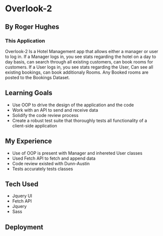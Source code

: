 # Overlook-2
## By Roger Hughes
### This Application
Overlook-2 Is a Hotel Management app that allows either a manager or user to log in. If a Manager logs in, you see stats regarding the hotel on a day to day basis, can search through all existing customers, can book rooms for customers. If a User logs in, you see stats regarding the User, Can see all existing bookings, can book additionaly Rooms. Any Booked rooms are posted to the Bookings Dataset. 


## Learning Goals
- Use OOP to drive the design of the application and the code
- Work with an API to send and receive data
- Solidify the code review process
- Create a robust test suite that thoroughly tests all functionality of a client-side application

## My Experience
- Use of OOP is present with Manager and inhereted User classes
- Used Fetch API to fetch and append data
- Code review existed with Dunn-Austin
- Tests accurately tests classes

## Tech Used
- Jquery UI
- Fetch API
- Jquery
- Sass

## Deployment 
